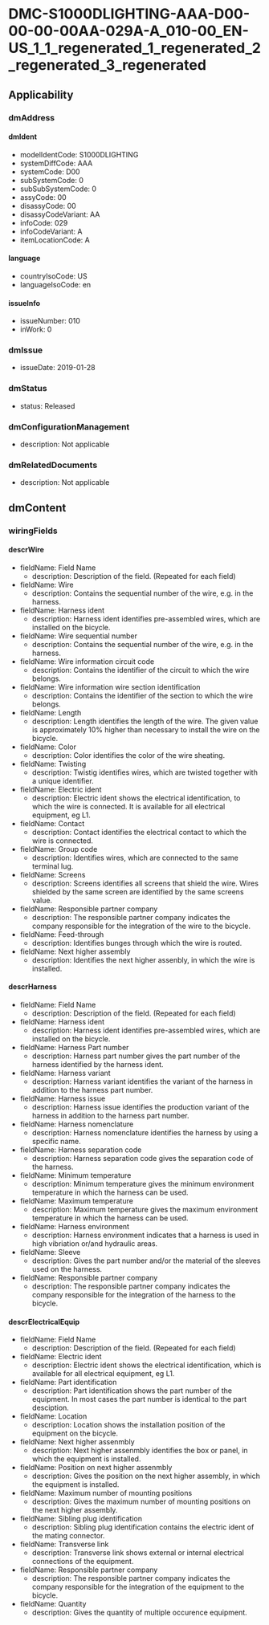 # DMC-S1000DLIGHTING-AAA-D00-00-00-00AA-029A-A_010-00_EN-US_1_1_regenerated_1_regenerated_2_regenerated_3_regenerated

## Applicability

### dmAddress

#### dmIdent

*   modelIdentCode: S1000DLIGHTING
*   systemDiffCode: AAA
*   systemCode: D00
*   subSystemCode: 0
*   subSubSystemCode: 0
*   assyCode: 00
*   disassyCode: 00
*   disassyCodeVariant: AA
*   infoCode: 029
*   infoCodeVariant: A
*   itemLocationCode: A

#### language

*   countryIsoCode: US
*   languageIsoCode: en

#### issueInfo

*   issueNumber: 010
*   inWork: 0

### dmIssue

*   issueDate: 2019-01-28

### dmStatus

*   status: Released

### dmConfigurationManagement

*   description: Not applicable

### dmRelatedDocuments

*   description: Not applicable

## dmContent

### wiringFields

#### descrWire

*   fieldName: Field Name
    *   description: Description of the field. (Repeated for each field)
*   fieldName: Wire
    *   description: Contains the sequential number of the wire, e.g. in the harness.
*   fieldName: Harness ident
    *   description: Harness ident identifies pre-assembled wires, which are installed on the bicycle.
*   fieldName: Wire sequential number
    *   description: Contains the sequential number of the wire, e.g. in the harness.
*   fieldName: Wire information circuit code
    *   description: Contains the identifier of the circuit to which the wire belongs.
*   fieldName: Wire information wire section identification
    *   description: Contains the identifier of the section to which the wire belongs.
*   fieldName: Length
    *   description: Length identifies the length of the wire. The given value is approximately 10% higher than necessary to install the wire on the bicycle.
*   fieldName: Color
    *   description: Color identifies the color of the wire sheating.
*   fieldName: Twisting
    *   description: Twistig identifies wires, which are twisted together with a unique identifier.
*   fieldName: Electric ident
    *   description: Electric ident shows the electrical identification, to which the wire is connected. It is available for all electrical equipment, eg L1.
*   fieldName: Contact
    *   description: Contact identifies the electrical contact to which the wire is connected.
*   fieldName: Group code
    *   description: Identifies wires, which are connected to the same terminal lug.
*   fieldName: Screens
    *   description: Screens identifies all screens that shield the wire. Wires shielded by the same screen are identified by the same screens value.
*   fieldName: Responsible partner company
    *   description: The responsible partner company indicates the company responsible for the integration of the wire to the bicycle.
*   fieldName: Feed-through
    *   description: Identifies bunges through which the wire is routed.
*   fieldName: Next higher assembly
    *   description: Identifies the next higher assenbly, in which the wire is installed.

#### descrHarness

*   fieldName: Field Name
    *   description: Description of the field. (Repeated for each field)
*   fieldName: Harness ident
    *   description: Harness ident identifies pre-assembled wires, which are installed on the bicycle.
*   fieldName: Harness Part number
    *   description: Harness part number gives the part number of the harness identified by the harness ident.
*   fieldName: Harness variant
    *   description: Harness variant identifies the variant of the harness in addition to the harness part number.
*   fieldName: Harness issue
    *   description: Harness issue identifies the production variant of the harness in addition to the harness part number.
*   fieldName: Harness nomenclature
    *   description: Harness nomenclature identifies the harness by using a specific name.
*   fieldName: Harness separation code
    *   description: Harness separation code gives the separation code of the harness.
*   fieldName: Minimum temperature
    *   description: Minimum temperature gives the minimum environment temperature in which the harness can be used.
*   fieldName: Maximum temperature
    *   description: Maximum temperature gives the maximum environment temperature in which the harness can be used.
*   fieldName: Harness environment
    *   description: Harness environment indicates that a harness is used in high vibriation or/and hydraulic areas.
*   fieldName: Sleeve
    *   description: Gives the part number and/or the material of the sleeves used on the harness.
*   fieldName: Responsible partner company
    *   description: The responsible partner company indicates the company responsible for the integration of the harness to the bicycle.

#### descrElectricalEquip

*   fieldName: Field Name
    *   description: Description of the field. (Repeated for each field)
*   fieldName: Electric ident
    *   description: Electric ident shows the electrical identification, which is available for all electrical equipment, eg L1.
*   fieldName: Part identification
    *   description: Part identification shows the part number of the equipment. In most cases the part number is identical to the part desciption.
*   fieldName: Location
    *   description: Location shows the installation position of the equipment on the bicycle.
*   fieldName: Next higher assenmbly
    *   description: Next higher assenmbly identifies the box or panel, in which the equipment is installed.
*   fieldName: Position on next higher assenmbly
    *   description: Gives the position on the next higher assembly, in which the equipment is installed.
*   fieldName: Maximum number of mounting positions
    *   description: Gives the maximum number of mounting positions on the next higher assembly.
*   fieldName: Sibling plug identification
    *   description: Sibling plug identification contains the electric ident of the mating connector.
*   fieldName: Transverse link
    *   description: Transverse link shows external or internal electrical connections of the equipment.
*   fieldName: Responsible partner company
    *   description: The responsible partner company indicates the company responsible for the integration of the equipment to the bicycle.
*   fieldName: Quantity
    *   description: Gives the quantity of multiple occurence equipment.